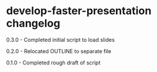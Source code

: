 # develop-faster-presentation changelog
0.3.0 - Completed initial script to load slides

0.2.0 - Relocated OUTLINE to separate file

0.1.0 - Completed rough draft of script
